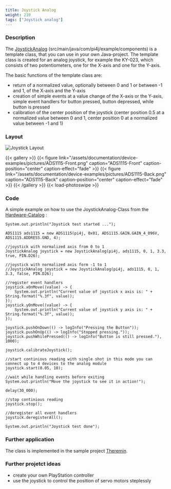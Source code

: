 ```yaml
---
title: Joystick Analog
weight: 210
tags: ["Joystick analog"]
---
```

### Description
The [JoystickAnalog](https://github.com/Pi4J/pi4j-example-components/tree/Dev-Arcade/src/main/java/com/pi4j/example/components) (src/main/java/com/pi4j/example/components) is a template class, that you can use in your own Java-project.
The template class is created for an analog joystick, for example the KY-023, which consists of two potentiometers, one for the X-axis and one for the Y-axis.

The basic functions of the template class are:
* return of a normalized value, optionally between 0 and 1 or between -1 and 1, of the X-axis and the Y-axis
* creation of simple events at a value change of the X-axis or the Y-axis, simple event handlers for button pressed, button depressed, while button is pressed
* calibration of the center position of the joystick (center position 0.5 at a normalized value between 0 and 1, center position 0 at a normalized value between -1 and 1)

### Layout
![Joystick Layout](/assets/documentation/device-examples/Layout-JoystickAnalog.png)

{{< gallery >}}
{{< figure link="/assets/documentation/device-examples/pictures/ADS1115-Front.png" caption="ADS1115-Front" caption-position="center" caption-effect="fade" >}}
{{< figure link="/assets/documentation/device-examples/pictures/ADS1115-Back.png" caption="ADS1115-Back" caption-position="center" caption-effect="fade" >}}
{{< /gallery >}}
{{< load-photoswipe >}}

### Code
A simple example on how to use the JoystickAnalog-Class from the [Hardware-Catalog](https://github.com/Pi4J/pi4j-example-components) :
```
System.out.println("Joystick test started ...");

ADS1115 ads1115 = new ADS1115(pi4j, 0x01, ADS1115.GAIN.GAIN_4_096V, ADS1115.ADDRESS.GND, 4);

//joystick with normalized axis from 0 to 1
JoystickAnalog joystick = new JoystickAnalog(pi4j, ads1115, 0, 1, 3.3, true, PIN.D26);

//joystick with normalized axis form -1 to 1
//JoystickAnalog joystick = new JoystickAnalog(pi4j, ads1115, 0, 1, 3.3, false, PIN.D26);

//register event handlers
joystick.xOnMove((value) -> {
    System.out.println("Current value of joystick x axis is: " + String.format("%.3f", value));
});
joystick.yOnMove((value) -> {
    System.out.println("Current value of joystick y axis is: " + String.format("%.3f", value));
});

joystick.pushOnDown(() -> logInfo("Pressing the Button"));
joystick.pushOnUp(() -> logInfo("Stopped pressing."));
joystick.pushWhilePressed(() -> logInfo("Button is still pressed."), 1000);

joystick.calibrateJoystick();

//start continious reading with single shot in this mode you can connect up to 4 devices to the analog module
joystick.start(0.05, 10);

//wait while handling events before exiting
System.out.println("Move the joystick to see it in action!");

delay(30_000);

//stop continious reading
joystick.stop();

//deregister all event handlers
joystick.deregisterAll();

System.out.println("Joystick test done");
```

### Further application
The class is implemented in the sample project [Theremin](https://github.com/DieterHolz/RaspPiTheremin).

### Further projetct ideas

- create your own PlayStation controller
- use the joystick to control the position of servo motors steplessly
